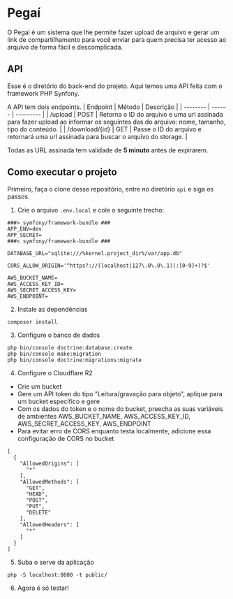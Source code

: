 # Pegaí

O Pegaí é um sistema que lhe permite fazer upload de arquivo e gerar um link de compartilhamento para você enviar para quem precisa ter acesso ao arquivo de forma fácil e descomplicada.

## API

Esse é o diretório do back-end do projeto. Aqui temos uma API feita com o framework PHP Synfony.

A API tem dois endpoints.
| Endpoint  | Método | Descrição |
| --------  | ------ | --------- |
| /upload   | POST   | Retorna o ID do arquivo e uma url assinada para fazer upload ao informar os seguintes das do arquivo: nome, tamanho, tipo do conteúdo. |
| /download/{id} | GET    | Passe o ID do arquivo e retornará uma url assinada para buscar o arquivo do storage. |

Todas as URL assinada tem validade de **5 minuto** antes de expirarem.

## Como executar o projeto

Primeiro, faça o clone desse repositório, entre no diretório `api` e siga os passos.

1. Crie o arquivo `.env.local` e cole o seguinte trecho:
```
###> symfony/framework-bundle ###
APP_ENV=dev
APP_SECRET=
###< symfony/framework-bundle ###

DATABASE_URL="sqlite:///%kernel.project_dir%/var/app.db"

CORS_ALLOW_ORIGIN='^https?://(localhost|127\.0\.0\.1)(:[0-9]+)?$'

AWS_BUCKET_NAME=
AWS_ACCESS_KEY_ID=
AWS_SECRET_ACCESS_KEY=
AWS_ENDPOINT=
```

2. Instale as dependências
```
composer install
```

3. Configure o banco de dados
```
php bin/console doctrine:database:create
php bin/console make:migration
php bin/console doctrine:migrations:migrate
```

4. Configure o Cloudflare R2
- Crie um bucket
- Gere um API token do tipo "Leitura/gravação para objeto", aplique para um bucket específico e gere
- Com os dados do token e o nome do bucket, preecha as suas variáveis de ambientes AWS_BUCKET_NAME, AWS_ACCESS_KEY_ID, AWS_SECRET_ACCESS_KEY, AWS_ENDPOINT
- Para evitar erro de CORS enquanto testa localmente, adicione essa configuração de CORS no bucket
```
[
  {
    "AllowedOrigins": [
      "*"
    ],
    "AllowedMethods": [
      "GET",
      "HEAD",
      "POST",
      "PUT",
      "DELETE"
    ],
    "AllowedHeaders": [
      "*"
    ]
  }
]
```

5. Suba o serve da aplicação
```
php -S localhost:8000 -t public/
```

6. Agora é só testar!

